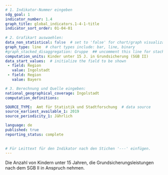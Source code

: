 ```yaml
---
# 1. Indikator-Nummer eingeben 
sdg_goal: 1 
indicator_number: 1.4
graph_title: global_indicators.1-4-1-title
indicator_sort_order: 01-04-01
 
# 2. Grafikart auswaehlen: 
data_non_statistical: false  # set to 'false' for chart/graph visualization 
graph_type: line  # chart types include: bar, line, binary 
#graph_stacked_disaggregation: Gruppe  ## uncomment this line for stacked bars. eplace 'Geschlecht' with the field of aggregation. 
computation_units: Kinder unter 15 J. in Grundsicherung (SGB II)
data_start_values:  # initialize the field to be shown  
 - field: Region 
   value: Ingolstadt 
 - field: Region 
   value: Bayern 

# 3. Berechnung und Quelle eingeben: 
national_geographical_coverage: Ingolstadt 
computation_definitions: 

SOURCE_TYPE:  Amt für Statistik und Stadtforschung  # data source
source_earliest_available_1: 2019
source_periodicity_1: Jährlich

language: de   
published: true 
reporting_status: complete
 
 
# Für Leittext für den Indikator nach den Stichen '---' einfügen. 
---
```

Die Anzahl von Kindern unter 15 Jahren, die Grundsicherungsleistungen nach dem SGB II in Anspruch nehmen. <br>
